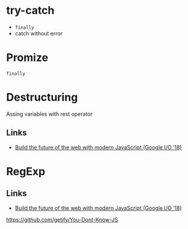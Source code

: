 # try-catch

- `finally`
- catch without error

# Promize

`finally`

# Destructuring

Assing variables with rest operator

## Links

- [Build the future of the web with modern JavaScript (Google I/O ’18)](https://youtu.be/mIWCLOftfRw?list=PLNYkxOF6rcIC4NQeXpdAy0RbOACI66Hvf&t=2232)

# RegExp

## Links

- [Build the future of the web with modern JavaScript (Google I/O ’18)](https://youtu.be/mIWCLOftfRw?list=PLNYkxOF6rcIC4NQeXpdAy0RbOACI66Hvf&t=1697)

https://github.com/getify/You-Dont-Know-JS